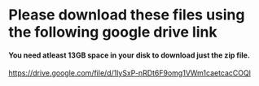 # Please download these files using the following google drive link

#### You need atleast 13GB space in your disk to download just the zip file.

https://drive.google.com/file/d/1lySxP-nRDt6F9omg1VWm1caetcacCOQl